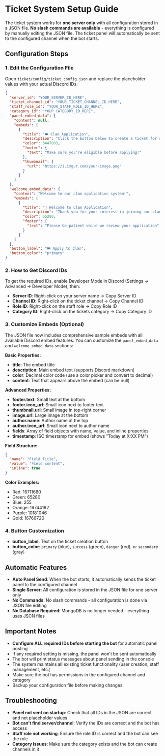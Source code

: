 # Ticket System Setup Guide

The ticket system works for **one server only** with all configuration stored in a JSON file. **No slash commands are available** - everything is configured by manually editing the JSON file. The ticket panel will automatically be sent to the configured channel when the bot starts.

## Configuration Steps

### 1. Edit the Configuration File
Open `ticket/config/ticket_config.json` and replace the placeholder values with your actual Discord IDs:

```json
{
  "server_id": "YOUR_SERVER_ID_HERE",
  "ticket_channel_id": "YOUR_TICKET_CHANNEL_ID_HERE", 
  "staff_role_id": "YOUR_STAFF_ROLE_ID_HERE",
  "category_id": "YOUR_CATEGORY_ID_HERE",
  "panel_embed_data": {
    "content": null,
    "embeds": [
      {
        "title": "🎟️ Clan Application",
        "description": "Click the button below to create a ticket for clan application.\n\nPlease have your player tag ready!",
        "color": 3447003,
        "footer": {
          "text": "Make sure you're eligible before applying!"
        },
        "thumbnail": {
          "url": "https://i.imgur.com/your-image.png"
        }
      }
    ]
  },
  "welcome_embed_data": {
    "content": "Welcome to our clan application system!",
    "embeds": [
      {
        "title": "🎉 Welcome to Clan Application",
        "description": "Thank you for your interest in joining our clan!\n\nYour application ticket has been created and our staff team will review it shortly.\n\n**What happens next?**\n• Staff will review your profile\n• You may be asked additional questions\n• We'll make a decision within 24 hours\n\n**Need help?** Feel free to ask any questions here!",
        "color": 65280,
        "footer": {
          "text": "Please be patient while we review your application"
        }
      }
    ]
  },
  "button_label": "🎟️ Apply to Clan",
  "button_color": "primary"
}
```

### 2. How to Get Discord IDs

To get the required IDs, enable Developer Mode in Discord (Settings → Advanced → Developer Mode), then:

- **Server ID**: Right-click on your server name → Copy Server ID
- **Channel ID**: Right-click on the ticket channel → Copy Channel ID  
- **Role ID**: Right-click on the staff role → Copy Role ID
- **Category ID**: Right-click on the tickets category → Copy Category ID

### 3. Customize Embeds (Optional)

The JSON file now includes comprehensive sample embeds with all available Discord embed features. You can customize the `panel_embed_data` and `welcome_embed_data` sections:

**Basic Properties:**
- **title**: The embed title
- **description**: Main embed text (supports Discord markdown)
- **color**: Decimal color code (use a color picker and convert to decimal)
- **content**: Text that appears above the embed (can be null)

**Advanced Properties:**
- **footer.text**: Small text at the bottom
- **footer.icon_url**: Small icon next to footer text
- **thumbnail.url**: Small image in top-right corner
- **image.url**: Large image at the bottom
- **author.name**: Author name at the top
- **author.icon_url**: Small icon next to author name
- **fields**: Array of field objects with name, value, and inline properties
- **timestamp**: ISO timestamp for embed (shows "Today at X:XX PM")

**Field Structure:**
```json
{
  "name": "Field Title",
  "value": "Field content",
  "inline": true
}
```

**Color Examples:**
- Red: 16711680
- Green: 65280  
- Blue: 255
- Orange: 16744192
- Purple: 10181046
- Gold: 16766720

### 4. Button Customization

- **button_label**: Text on the ticket creation button
- **button_color**: `primary` (blue), `success` (green), `danger` (red), or `secondary` (gray)

## Automatic Features

- **Auto Panel Send**: When the bot starts, it automatically sends the ticket panel to the configured channel
- **Single Server**: All configuration is stored in the JSON file for one server only
- **No Commands**: No slash commands - all configuration is done via JSON file editing
- **No Database Required**: MongoDB is no longer needed - everything uses JSON files

## Important Notes

- **Configure ALL required IDs before starting the bot** for automatic panel posting
- If any required setting is missing, the panel won't be sent automatically
- The bot will print status messages about panel sending in the console
- The system maintains all existing ticket functionality (user creation, staff management, etc.)
- Make sure the bot has permissions in the configured channel and category
- Backup your configuration file before making changes

## Troubleshooting

- **Panel not sent on startup**: Check that all IDs in the JSON are correct and not placeholder values
- **Bot can't find server/channel**: Verify the IDs are correct and the bot has access
- **Staff role not working**: Ensure the role ID is correct and the bot can see the role
- **Category issues**: Make sure the category exists and the bot can create channels in it